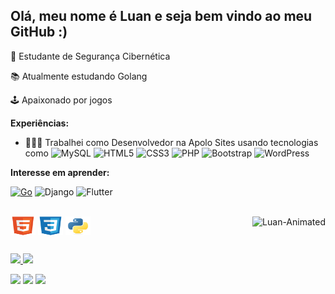 
## Olá, meu nome é Luan e seja bem vindo ao meu GitHub :) 

🎒 Estudante de Segurança Cibernética

📚 Atualmente estudando Golang

🕹️ Apaixonado por jogos 

**Experiências:**
- 👨🏻‍💻 Trabalhei como Desenvolvedor na Apolo Sites usando tecnologias como 
  ![MySQL](https://img.shields.io/badge/-MySQL-black?&logo=MySQL)
  ![HTML5](https://img.shields.io/badge/-HTML5-black?&logo=Html5)
  ![CSS3](https://img.shields.io/badge/-CSS3-black?&logo=Css3&logoColor=blue)
  ![PHP](https://img.shields.io/badge/-PHP-black?&logo=PHP)
  ![Bootstrap](https://img.shields.io/badge/-Bootstrap-black?&logo=bootstrap)
  ![WordPress](https://img.shields.io/badge/-Wordpress-black?&logo=wordpress)
  
**Interesse em aprender:**
  
[![Go](https://img.shields.io/badge/--00ADD8?logo=go&logoColor=ffffff)](https://golang.org/)
![Django](https://img.shields.io/badge/-Django-black?&logo=django)
![Flutter](https://img.shields.io/badge/-Flutter-black?&logo=flutter)

 <div style="display: inline_block"><br>
 <img align="right" alt="Luan-Animated" src="https://i.picasion.com/pic91/ae514c2cfc205c7f0a5d1f8512a8265a.gif">
 <img align="center" alt="Luan-HTML" height="30" width="40" src="https://raw.githubusercontent.com/devicons/devicon/master/icons/html5/html5-original.svg">
 <img align="center" alt="Luan-CSS" height="30" width="40" src="https://raw.githubusercontent.com/devicons/devicon/master/icons/css3/css3-original.svg">
 <img align="center" alt="Luan-Python" height="30" width="40" src="https://raw.githubusercontent.com/devicons/devicon/master/icons/python/python-original.svg">
</div>
  
 ##

<div> 
  
  <div>
 <a href="https://github.com/luankkobs/">
  <img height="180em" src="https://github-readme-stats.vercel.app/api?username=luankkobs&show_icons=true&theme=tokyonight" style"max-width: 100%;" />
  <img height="180em" src="https://github-readme-stats.vercel.app/api/top-langs/?username=luankkobs&layout=compact&theme=tokyonight" style"max-width: 50%;" />
 </a>
</div>

 <a href="https://instagram.com/luankkobs" target="_blank"><img src="https://img.shields.io/badge/-Instagram-%23E4405F?style=for-the-badge&logo=instagram&logoColor=white" target="_blank"></a>
 <a href = "mailto:luankkobs@gmail.com"><img src="https://img.shields.io/badge/Gmail-D14836?style=for-the-badge&logo=gmail&logoColor=white" target="_blank"></a>
 <a href="https://www.linkedin.com/in/luan-kobs/" target="_blank"><img src="https://img.shields.io/badge/-LinkedIn-%230077B5?style=for-the-badge&logo=linkedin&logoColor=white" target="_blank"></a> 
